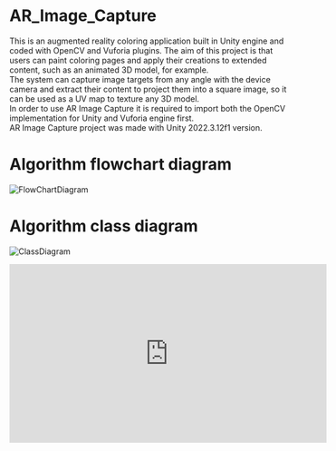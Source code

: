 # AR_Image_Capture
This is an augmented reality coloring application built in Unity engine and coded with OpenCV and Vuforia plugins.
The aim of this project is that users can paint coloring pages and apply their creations to extended content, such as an animated 3D model, for example.  
The system can capture image targets from any angle with the device camera and extract their content to project them into a square image, so it can be used as a UV map to texture any 3D model.  
In order to use AR Image Capture it is required to import both the OpenCV implementation for Unity and Vuforia engine first.  
AR Image Capture project was made with Unity 2022.3.12f1 version.  
  
# Algorithm flowchart diagram
![FlowChartDiagram](https://github.com/Isco16/AR_Image_Capture/assets/112453307/3a9ab9c5-713e-4ef2-adaf-36e2190e5a9c)
  
# Algorithm class diagram
![ClassDiagram](https://github.com/Isco16/AR_Image_Capture/assets/112453307/84f983f9-013f-4cfd-a51d-dd92a3b694b9)

<iframe width="560" height="315" src="https://www.youtube.com/embed/u0hb3MhlETI?si=ufmrsQpa3ohWKZi8" title="YouTube video player" frameborder="0" allow="accelerometer; autoplay; clipboard-write; encrypted-media; gyroscope; picture-in-picture; web-share" allowfullscreen></iframe>
